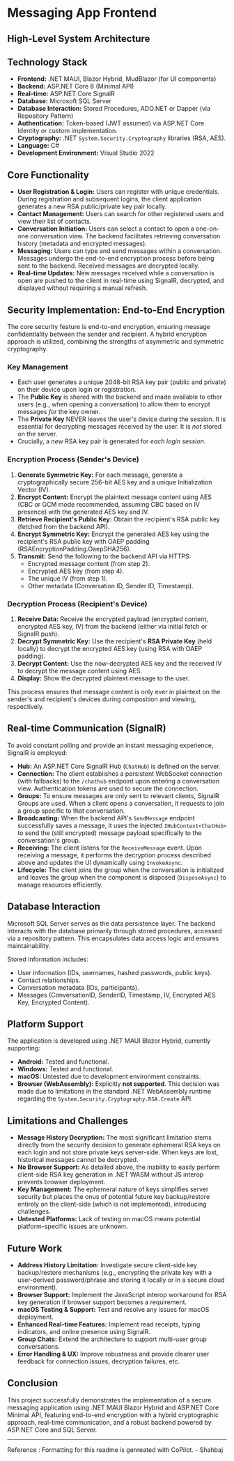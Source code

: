 
# Messaging App Frontend

## High-Level System Architecture

##  Technology Stack

- **Frontend:** .NET MAUI, Blazor Hybrid, MudBlazor (for UI components)
- **Backend:** ASP.NET Core 8 (Minimal API)
- **Real-time:** ASP.NET Core SignalR
- **Database:** Microsoft SQL Server
- **Database Interaction:** Stored Procedures, ADO.NET or Dapper (via Repository Pattern)
- **Authentication:** Token-based (JWT assumed) via ASP.NET Core Identity or custom implementation.
- **Cryptography:** .NET `System.Security.Cryptography` libraries (RSA, AES).
- **Language:** C#
- **Development Environment:** Visual Studio 2022

##  Core Functionality

- **User Registration & Login:** Users can register with unique credentials. During registration and subsequent logins, the client application generates a new RSA public/private key pair locally.
- **Contact Management:** Users can search for other registered users and view their list of contacts.
- **Conversation Initiation:** Users can select a contact to open a one-on-one conversation view. The backend facilitates retrieving conversation history (metadata and encrypted messages).
- **Messaging:** Users can type and send messages within a conversation. Messages undergo the end-to-end encryption process before being sent to the backend. Received messages are decrypted locally.
- **Real-time Updates:** New messages received while a conversation is open are pushed to the client in real-time using SignalR, decrypted, and displayed without requiring a manual refresh.

##  Security Implementation: End-to-End Encryption

The core security feature is end-to-end encryption, ensuring message confidentiality between the sender and recipient. A hybrid encryption approach is utilized, combining the strengths of asymmetric and symmetric cryptography.

### Key Management

- Each user generates a unique 2048-bit RSA key pair (public and private) on their device upon login or registration.
- The **Public Key** is shared with the backend and made available to other users (e.g., when opening a conversation) to allow them to encrypt messages *for* the key owner.
- The **Private Key** NEVER leaves the user's device during the session. It is essential for decrypting messages received by the user. It is *not* stored on the server.
- Crucially, a *new* RSA key pair is generated for *each login session*.

### Encryption Process (Sender's Device)

1. **Generate Symmetric Key:** For each message, generate a cryptographically secure 256-bit AES key and a unique Initialization Vector (IV).
2. **Encrypt Content:** Encrypt the plaintext message content using AES (CBC or GCM mode recommended, assuming CBC based on IV presence) with the generated AES key and IV.
3. **Retrieve Recipient's Public Key:** Obtain the recipient's RSA public key (fetched from the backend API).
4. **Encrypt Symmetric Key:** Encrypt the generated AES key using the recipient's RSA public key with OAEP padding (RSAEncryptionPadding.OaepSHA256).
5. **Transmit:** Send the following to the backend API via HTTPS:
    - Encrypted message content (from step 2).
    - Encrypted AES key (from step 4).
    - The unique IV (from step 1).
    - Other metadata (Conversation ID, Sender ID, Timestamp).

### Decryption Process (Recipient's Device)

1. **Receive Data:** Receive the encrypted payload (encrypted content, encrypted AES key, IV) from the backend (either via initial fetch or SignalR push).
2. **Decrypt Symmetric Key:** Use the recipient's **RSA Private Key** (held locally) to decrypt the encrypted AES key (using RSA with OAEP padding).
3. **Decrypt Content:** Use the now-decrypted AES key and the received IV to decrypt the message content using AES.
4. **Display:** Show the decrypted plaintext message to the user.

This process ensures that message content is only ever in plaintext on the sender's and recipient's devices during composition and viewing, respectively.

##  Real-time Communication (SignalR)

To avoid constant polling and provide an instant messaging experience, SignalR is employed:

- **Hub:** An ASP.NET Core SignalR Hub (`ChatHub`) is defined on the server.
- **Connection:** The client establishes a persistent WebSocket connection (with fallbacks) to the `/chathub` endpoint upon entering a conversation view. Authentication tokens are used to secure the connection.
- **Groups:** To ensure messages are only sent to relevant clients, SignalR Groups are used. When a client opens a conversation, it requests to join a group specific to that conversation.
- **Broadcasting:** When the backend API's `SendMessage` endpoint successfully saves a message, it uses the injected `IHubContext<ChatHub>` to send the (still encrypted) message payload specifically to the conversation's group.
- **Receiving:** The client listens for the `ReceiveMessage` event. Upon receiving a message, it performs the decryption process described above and updates the UI dynamically using `InvokeAsync`.
- **Lifecycle:** The client joins the group when the conversation is initialized and leaves the group when the component is disposed (`DisposeAsync`) to manage resources efficiently.

##  Database Interaction

Microsoft SQL Server serves as the data persistence layer. The backend interacts with the database primarily through stored procedures, accessed via a repository pattern. This encapsulates data access logic and ensures maintainability.

Stored information includes:

- User information (IDs, usernames, hashed passwords, public keys).
- Contact relationships.
- Conversation metadata (IDs, participants).
- Messages (ConversationID, SenderID, Timestamp, IV, Encrypted AES Key, Encrypted Content).

##  Platform Support

The application is developed using .NET MAUI Blazor Hybrid, currently supporting:

- **Android:** Tested and functional.
- **Windows:** Tested and functional.
- **macOS:** Untested due to development environment constraints.
- **Browser (WebAssembly):** Explicitly **not supported**. This decision was made due to limitations in the standard .NET WebAssembly runtime regarding the `System.Security.Cryptography.RSA.Create` API.

##  Limitations and Challenges

- **Message History Decryption:** The most significant limitation stems directly from the security decision to generate ephemeral RSA keys on each login and not store private keys server-side. When keys are lost, historical messages cannot be decrypted.
- **No Browser Support:** As detailed above, the inability to easily perform client-side RSA key generation in .NET WASM without JS interop prevents browser deployment.
- **Key Management:** The ephemeral nature of keys simplifies server security but places the onus of potential future key backup/restore entirely on the client-side (which is not implemented), introducing challenges.
- **Untested Platforms:** Lack of testing on macOS means potential platform-specific issues are unknown.

##  Future Work

- **Address History Limitation:** Investigate secure client-side key backup/restore mechanisms (e.g., encrypting the private key with a user-derived password/phrase and storing it locally or in a secure cloud environment).
- **Browser Support:** Implement the JavaScript interop workaround for RSA key generation if browser support becomes a requirement.
- **macOS Testing & Support:** Test and resolve any issues for macOS deployment.
- **Enhanced Real-time Features:** Implement read receipts, typing indicators, and online presence using SignalR.
- **Group Chats:** Extend the architecture to support multi-user group conversations.
- **Error Handling & UX:** Improve robustness and provide clearer user feedback for connection issues, decryption failures, etc.

##  Conclusion

This project successfully demonstrates the implementation of a secure messaging application using .NET MAUI Blazor Hybrid and ASP.NET Core Minimal API, featuring end-to-end encryption with a hybrid cryptographic approach, real-time communication, and a robust backend powered by ASP.NET Core and SQL Server.

---

Reference : Formatting for this readme is genreated with CoPilot. - Shahbaj 
